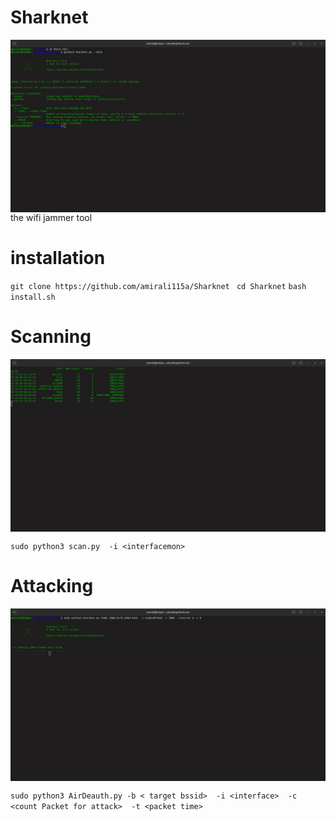 # Sharknet
<img align="center" src="screen3.png" width="900">
the wifi jammer tool


# installation
`git clone https://github.com/amirali115a/Sharknet `
`cd Sharknet`
`bash install.sh `

# Scanning
<img align="center" src="screen2.png" width="900">

`sudo python3 scan.py  -i <interfacemon>  `

# Attacking
<img align="center" src="screen4.png" width="900">

`sudo python3 AirDeauth.py -b < target bssid>  -i <interface>  -c <count Packet for attack>  -t <packet time>`



